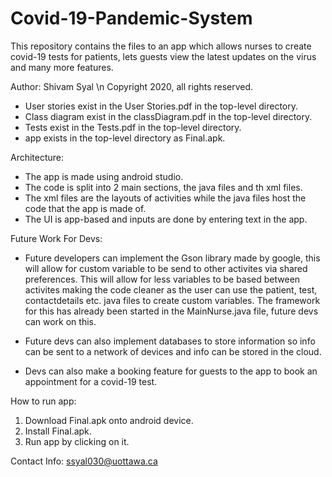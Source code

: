 # Covid-19-Pandemic-System
This repository contains the files to an app which allows nurses to create covid-19 tests for patients, lets guests view the latest updates on the virus and many more features.

Author: Shivam Syal
\n Copyright 2020, all rights reserved.

- User stories exist in the User Stories.pdf in the top-level directory.
- Class diagram exist in the classDiagram.pdf in the top-level directory.
- Tests exist in the Tests.pdf in the top-level directory.
- app exists in the top-level directory as Final.apk.


Architecture:
- The app is made using android studio.
- The code is split into 2 main sections, the java files and th xml files.
- The xml files are the layouts of activities while the java files host the code that the app is made of.
- The UI is app-based and inputs are done by entering text in the app.

Future Work For Devs:

- Future developers can implement the Gson library made by google, this will allow for custom variable to be send to other activites via shared preferences.
This will allow for less variables to be based between activites making the code cleaner as the user can use the patient, test, contactdetails etc. java files to create custom variables. The framework for this has already been started in the MainNurse.java file, future devs can work on this.

- Future devs can also implement databases to store information so info can be sent to a network of devices and info can be stored in the cloud.

- Devs can also make a booking feature for guests to the app to book an appointment for a covid-19 test.


How to run app:
1. Download Final.apk onto android device.
2. Install Final.apk.
3. Run app by clicking on it.

Contact Info: ssyal030@uottawa.ca
